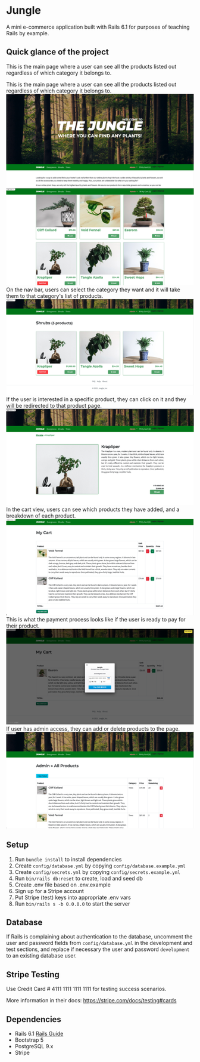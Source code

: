 # Jungle

A mini e-commerce application built with Rails 6.1 for purposes of teaching Rails by example.

## Quick glance of the project

This is the main page where a user can see all the products listed out regardless of which category it belongs to.

This is the main page where a user can see all the products listed out regardless of which category it belongs to.
!["Screenshot of main page 1"](https://github.com/hanvidlee/jungle-rails/blob/master/docs/home-page-1.png)
!["Screenshot of main page 2"](https://github.com/hanvidlee/jungle-rails/blob/master/docs/home-page-2.png)
On the nav bar, users can select the category they want and it will take them to that category's list of products.
!["Screenshot of category page"](https://github.com/hanvidlee/jungle-rails/blob/master/docs/category-page.png)
If the user is interested in a specific product, they can click on it and they will be redirected to that product page.
!["Screenshot of product page"](https://github.com/hanvidlee/jungle-rails/blob/master/docs/show-page.png)
In the cart view, users can see which products they have added, and a breakdown of each product.
!["Screenshot of cart view"](https://github.com/hanvidlee/jungle-rails/blob/master/docs/cart-page.png)
This is what the payment process looks like if the user is ready to pay for their product.
!["Screenshot of payment view"](https://github.com/hanvidlee/jungle-rails/blob/master/docs/pay-card-page.png)
If user has admin access, they can add or delete products to the page.
!["Screenshot of admin page"](https://github.com/hanvidlee/jungle-rails/blob/master/docs/admin-product-page.png)

## Setup

1. Run `bundle install` to install dependencies
2. Create `config/database.yml` by copying `config/database.example.yml`
3. Create `config/secrets.yml` by copying `config/secrets.example.yml`
4. Run `bin/rails db:reset` to create, load and seed db
5. Create .env file based on .env.example
6. Sign up for a Stripe account
7. Put Stripe (test) keys into appropriate .env vars
8. Run `bin/rails s -b 0.0.0.0` to start the server

## Database

If Rails is complaining about authentication to the database, uncomment the user and password fields from `config/database.yml` in the development and test sections, and replace if necessary the user and password `development` to an existing database user.

## Stripe Testing

Use Credit Card # 4111 1111 1111 1111 for testing success scenarios.

More information in their docs: <https://stripe.com/docs/testing#cards>

## Dependencies

- Rails 6.1 [Rails Guide](http://guides.rubyonrails.org/v6.1/)
- Bootstrap 5
- PostgreSQL 9.x
- Stripe

